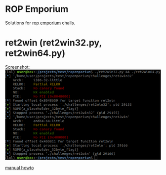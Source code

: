 # ROP Emporium
Solutions for [rop emporium](https://ropemporium.com/) challs.

# ret2win (ret2win32.py, ret2win64.py)
Screenshot:  
![](https://raw.githubusercontent.com/0x27/wargames/master/ropemporium/Screenshot%20from%202018-09-18%2016-05-56.png)

[manual howto](https://steemit.com/hacking/@synapse/hacking-ropemporium-s-ret2win-challenges-32-and-64-bit)
